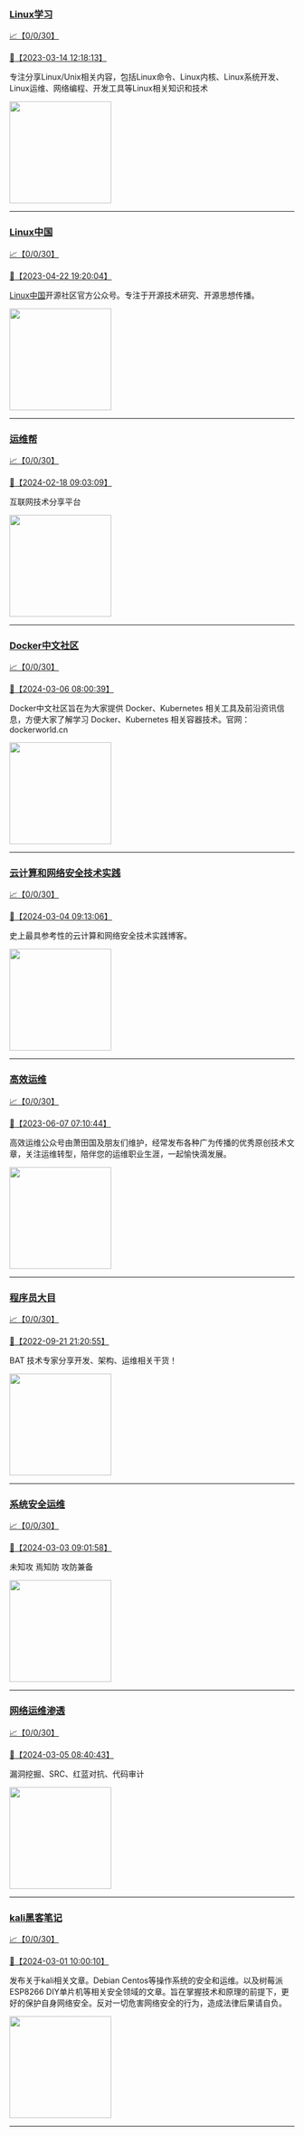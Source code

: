 
### [Linux学习](http://wechat.doonsec.com/wechat_echarts/?biz=MzI4MDEwNzAzNg==)

[:chart_with_upwards_trend:【0/0/30】](http://wechat.doonsec.com/wechat_echarts/?biz=MzI4MDEwNzAzNg==)

[:camera_flash:【2023-03-14 12:18:13】](https://mp.weixin.qq.com/s?__biz=MzI4MDEwNzAzNg==&mid=2649460110&idx=2&sn=d76412a9e0687ffe50c359ea4332a1a2&chksm=f3a2acfdc4d525ebb2f44288f886f46ce16507e0305ee1fcc74cb305757dd68610e87f461665&scene=27#wechat_redirect)

专注分享Linux/Unix相关内容，包括Linux命令、Linux内核、Linux系统开发、Linux运维、网络编程、开发工具等Linux相关知识和技术

<img align="top" width="180" src="http://open.weixin.qq.com/qr/code?username=gh_cb990d3ccd5f" alt="" />

---


### [Linux中国](http://wechat.doonsec.com/wechat_echarts/?biz=MjM5NjQ4MjYwMQ==)

[:chart_with_upwards_trend:【0/0/30】](http://wechat.doonsec.com/wechat_echarts/?biz=MjM5NjQ4MjYwMQ==)

[:camera_flash:【2023-04-22 19:20:04】](https://mp.weixin.qq.com/s?__biz=MjM5NjQ4MjYwMQ==&mid=2664678930&idx=3&sn=e1cd00ae476511afb34f4785124fb41a&chksm=bdcffd548ab87442b492af73b3af4e275b5439bd53b739798b806ed6947ab03e47e8efbe9a59&scene=27#wechat_redirect)

[Linux中国](https://linux.cn/)开源社区官方公众号。专注于开源技术研究、开源思想传播。

<img align="top" width="180" src="http://open.weixin.qq.com/qr/code?username=gh_52ef55f8adfd" alt="" />

---


### [运维帮](http://wechat.doonsec.com/wechat_echarts/?biz=MzA3MzYwNjQ3NA==)

[:chart_with_upwards_trend:【0/0/30】](http://wechat.doonsec.com/wechat_echarts/?biz=MzA3MzYwNjQ3NA==)

[:camera_flash:【2024-02-18 09:03:09】](https://mp.weixin.qq.com/s?__biz=MzA3MzYwNjQ3NA==&mid=2651301313&idx=1&sn=968508c3084bed86c1b0c8d4bce6a3a1&chksm=85ebcac81642718a0c3c2c361b768b105d9da662e5f0b4c95688fe2b72f67a15bec76d2a0a1c&scene=27&key=fb4f774344962fc8e2d80e64f4d14d94c3879f22f0b45119bc561ae3d07d6fb5b6090577c728e06a1335e3fea842beb500c07cb68e189ad3ea6f6de441e40a2139836e78c1e189f8cb6769843f7b4522255422061808935f82830bf46e04cfb9b527ed162d22f5cf508d949aa6b98ead912c271f6c80b08f4779845468421007&ascene=0&uin=MzgxODQ4MjMz&devicetype=Windows+10+x64&version=63090819&lang=zh_CN&countrycode=GY&exportkey=n_ChQIAhIQ557o9J9cIyZDi2FnqH0XsxLgAQIE97dBBAEAAAAAAEtiKoCZqlcAAAAOpnltbLcz9gKNyK89dVj0NFy1J8wo2Gz5mdEjz142iFhMRT0HywWtMCUI8DRKX8i2CSLXyTuENhkUVKOqmHan%2FZ8Ur51Jiehzj2wWKMeqZvBRnSPfHHRTh9xHBRFnudO%2FIKoHBzxF2iv%2BLYGaEFHYfTfIb9O1pDBKa9xWpYXh5TKDJ99f7v67Kr72T57otxpWJYv3m152Q8rUBEAzZoeagNXbhTKmz5bOLHQolbuZDtJxubJDHI%2F12l4uZWxT9%2F7c1T0PA5KzEL9s&acctmode=0&pass_ticket=4WGrP8KQEhTm3hIaEj7UZ5%2F5wRmsbxUGPnmGk4r%2BRD8j5lTNm0B%2Bgsd5Yjc3dO%2F9zEnffNkp4GrgiPPbtNE9Bw%3D%3D&wx_header=1&scene=27#wechat_redirect)

互联网技术分享平台

<img align="top" width="180" src="http://open.weixin.qq.com/qr/code?username=gh_445a39329cd8" alt="" />

---


### [Docker中文社区](http://wechat.doonsec.com/wechat_echarts/?biz=MzI1NzI5NDM4Mw==)

[:chart_with_upwards_trend:【0/0/30】](http://wechat.doonsec.com/wechat_echarts/?biz=MzI1NzI5NDM4Mw==)

[:camera_flash:【2024-03-06 08:00:39】](https://mp.weixin.qq.com/s?__biz=MzI1NzI5NDM4Mw==&mid=2247496893&idx=1&sn=bad8bcee56b9831f8b02126ebef260af&chksm=eb112327b03614b723f7b9d8ca3b23a89ec4692e43ea4bb337fe9a7c7bf8c651f6effc52eb21&scene=27#wechat_redirect)

Docker中文社区旨在为大家提供 Docker、Kubernetes 相关工具及前沿资讯信息，方便大家了解学习 Docker、Kubernetes 相关容器技术。官网：dockerworld.cn

<img align="top" width="180" src="http://open.weixin.qq.com/qr/code?username=gh_8620cb9f61a5" alt="" />

---


### [云计算和网络安全技术实践](http://wechat.doonsec.com/wechat_echarts/?biz=MzA3MjM5MDc2Nw==)

[:chart_with_upwards_trend:【0/0/30】](http://wechat.doonsec.com/wechat_echarts/?biz=MzA3MjM5MDc2Nw==)

[:camera_flash:【2024-03-04 09:13:06】](https://mp.weixin.qq.com/s?__biz=MzA3MjM5MDc2Nw==&mid=2650748271&idx=1&sn=ed2be4b2d0c8986dcc1af12eb68ec63c&chksm=86fa51f383620136b83e6c18ea7e9bc18097f231d72e694d2b3690917d6a948f2d6cda6e0657&scene=27&key=026af1259e9a8661598188cc13924e7b0974673e2bdedfe9e1ddcb089f67105a170a2014b2d136de5024d71b109637743e0b4af7d6256e8b74e0b7851dbf0ef52acfd7f8d8176222db68cc9910195ef4eba9aa430f9654a62dec0fe05b1ba46c0c500cbe06068d8509f7f229e17db90f49a6c47ce9d8c61ae783a48d90e96f1e&ascene=0&uin=MzgxODQ4MjMz&devicetype=Windows+10+x64&version=63090819&lang=zh_CN&countrycode=GY&exportkey=n_ChQIAhIQrYRoKO8QxHBGZy55QkmhXBLgAQIE97dBBAEAAAAAAHTXAN9VgxAAAAAOpnltbLcz9gKNyK89dVj0jIl9D01WCwW1Cr25EHXDQXbkkOwdLOFfeH5qGjeob%2BpeDCO0mNxv7q15xmkfHCaWNUmnqymzZyuqATbOJizc6cfSaUKV9fd%2FK3utzkEropqQ%2BdqUkA947KhUmkpanzEKVM5onhv%2Fw3Gf3YZjDcJWPJr597vbtIrWGcpEDQ1v%2BUwOiV%2Fq3wlCvfJIndLGBh7%2FzQUCsnLGY5pbIX2EqD0UXt3Mdmt4hx69vev03twtMpOB1jKy208k%2FaBF&acctmode=0&pass_ticket=ItWhVTNiN8%2BUl5D1eHshprG22khbMzmhvUZdX%2BNSA23n6HeXQmV9Y%2F2xL1AAsh716Ei06tFnfH9O7aNMpkPMSA%3D%3D&wx_header=1&scene=27#wechat_redirect)

史上最具参考性的云计算和网络安全技术实践博客。

<img align="top" width="180" src="http://open.weixin.qq.com/qr/code?username=gh_34d6b0cb5633" alt="" />

---


### [高效运维](http://wechat.doonsec.com/wechat_echarts/?biz=MzA4Nzg5Nzc5OA==)

[:chart_with_upwards_trend:【0/0/30】](http://wechat.doonsec.com/wechat_echarts/?biz=MzA4Nzg5Nzc5OA==)

[:camera_flash:【2023-06-07 07:10:44】](https://mp.weixin.qq.com/s?__biz=MzA4Nzg5Nzc5OA==&mid=2651734637&idx=4&sn=2e47f69f965e98f599fed75ddb3837ef&chksm=8bc881c4bcbf08d2df71b5670c0499709a5281229287b15d178de64108ac464cd1f023287884&scene=27#wechat_redirect)

高效运维公众号由萧田国及朋友们维护，经常发布各种广为传播的优秀原创技术文章，关注运维转型，陪伴您的运维职业生涯，一起愉快滴发展。

<img align="top" width="180" src="http://open.weixin.qq.com/qr/code?username=gh_0fdeda7cb50a" alt="" />

---


### [程序员大目](http://wechat.doonsec.com/wechat_echarts/?biz=MzI4ODQ3NjE2OA==)

[:chart_with_upwards_trend:【0/0/30】](http://wechat.doonsec.com/wechat_echarts/?biz=MzI4ODQ3NjE2OA==)

[:camera_flash:【2022-09-21 21:20:55】](https://mp.weixin.qq.com/s?__biz=MzI4ODQ3NjE2OA==&mid=2247500356&idx=1&sn=69754a844e3a51a5427a0efec6aa45bd&chksm=ec3f5f23db48d6353810ef9157baf1fc90adbd884423aba73bd00450e5e6777e6e46dbe30489&scene=27&key=512fb80aa4f22d2a8ac8a7af6059d9b697eaef75ed0476d4690fc363cab93d636f7775d20d20fd3b1cd8bc051e62783ef79a2497a6b927846f0446f0af1324426177ebc087d480f11223e6aa409b2a26ab3d9ac220856bd51003dc89dc5306590dc812175fea69cf84266821b6f428181384d29a2d5a699f58c3d897ce4f980a&ascene=15&uin=MTA3Mzc3OTIzNQ%3D%3D&devicetype=Windows+Server+2016+x64&version=63070517&lang=zh_CN&session_us=gh_5f81484d311e&exportkey=AfaIj87lbeDD6CwHew4i%2FSM%3D&acctmode=0&pass_ticket=nP6spRM8hMyiazMifMuFetRdSji3u6F4iU1PoNglFE6zGbwDRWX%2F4QyvCBMQQBay&wx_header=0&fontgear=2&scene=27#wechat_redirect)

BAT 技术专家分享开发、架构、运维相关干货！

<img align="top" width="180" src="http://open.weixin.qq.com/qr/code?username=gh_e6849e368b5f" alt="" />

---


### [系统安全运维](http://wechat.doonsec.com/wechat_echarts/?biz=Mzk0NjE0NDc5OQ==)

[:chart_with_upwards_trend:【0/0/30】](http://wechat.doonsec.com/wechat_echarts/?biz=Mzk0NjE0NDc5OQ==)

[:camera_flash:【2024-03-03 09:01:58】](https://mp.weixin.qq.com/s?__biz=Mzk0NjE0NDc5OQ==&mid=2247523051&idx=1&sn=5a860e4eb7f781d156d8d86385fe7f53&chksm=c2d5585e4f08be2436e32e21af8098efdf3d007d678b596fb9e91ea7da5ac4045ae31d4e449c&scene=27&key=026af1259e9a8661b29821e508690695fc82524394c3d636d707795c51486ca779f8bc956cb55b42d6bec369a72c9cf6fc2874c5b932636a84c3ad1be7527dfa5230f0a6fa4c27ad241d4734dea2fbabf7201ee35bdefeaeb05340034e0642155a1ceb2418926fe79c499e21c9d944176799b8d97e438fc80bf4bb26aa0a745e&ascene=0&uin=MzgxODQ4MjMz&devicetype=Windows+10+x64&version=63090819&lang=zh_CN&countrycode=GY&exportkey=n_ChQIAhIQs%2BsTtIMFszXPe349rTl9zBLgAQIE97dBBAEAAAAAAIGjOKUeMYkAAAAOpnltbLcz9gKNyK89dVj04bcEeGVw0oU3YBdhwtGhwLGmO1r6RsTEj0KsHi%2FYJzuGzVppIbB9XFG6HE5%2BF2lTEmwHWWV6Uql%2BTNZi4jX57a2lIIK6tJvjxtq1nLB60gwOOthmbQotgq36tPBm%2FUs8NT%2Fv20UOmy7qk5gHI5ZOsEvhcdzwfJgAcUDHMhxb%2BvUe5UbGb8UOAM1y%2FyaXx%2F9Uv01XzpJ7lBlfng0w5SmTwHIYLSJ7I77h7xWxxhMjjtEFWOkJAH%2FWYxNa&acctmode=0&pass_ticket=ItWhVTNiN8%2BUl5D1eHshprG22khbMzmhvUZdX%2BNSA22c3DM5fiqX9EGhPav6zrvp840hG3Ude9OMwKd9YjTN2w%3D%3D&wx_header=1&scene=27#wechat_redirect)

未知攻 焉知防 攻防兼备

<img align="top" width="180" src="http://open.weixin.qq.com/qr/code?username=gh_2c298b630170" alt="" />

---


### [网络运维渗透](http://wechat.doonsec.com/wechat_echarts/?biz=MzA3MjMxODUwNg==)

[:chart_with_upwards_trend:【0/0/30】](http://wechat.doonsec.com/wechat_echarts/?biz=MzA3MjMxODUwNg==)

[:camera_flash:【2024-03-05 08:40:43】](https://mp.weixin.qq.com/s?__biz=MzA3MjMxODUwNg==&mid=2247486371&idx=1&sn=00747268dcd1e4584d14459c23796583&chksm=9e8081c5636424b69b62cc287d19adb641c537456343621e82d184b5f04ef561af507ff994c1&scene=27&key=200f9e9e1b7be3f4f259aee2dde6ba5ac743384b9534f541aca7f127d4b1c19f25427efbe936c3111816c2ba3133c9d15dcb43198601396dbe0f85475df41cd40295862bb5e880d848b50784bda29332c6606cfadec5b3643c22e9b5ede586362ebb30ac5bb6352a045082cb1dc62ac46bd0072e76068320b6523acb76317a60&ascene=15&uin=NTY2NTA4NjQ%3D&devicetype=Windows+10+x64&version=63060012&lang=zh_CN&session_us=gh_c6ae1e10f402&countrycode=AL&exportkey=n_ChQIAhIQvKDbatEawVkN5EG0pkpAUBLuAQIE97dBBAEAAAAAAOY%2FBHNLy48AAAAOpnltbLcz9gKNyK89dVj0VaXeo%2Bi9xQVMGtZRRWaykRax4MQVh6DBolMYL65UNevRhcSothDsQIpldUGKg2tNyAmvfibX4aeClHk0ABIbqqKU9mHc9ySLVWq%2BEOjzLcTXEtQ0M%2FL1mN16J5qIK6euvHIKWj9GRMTOhn7WMlkyJqzbmdYwE%2FteZs9oYUfxVUWq9BxgeGS%2BpnRX%2FGHkG4REQjuiCzu4ZS1KIt%2BrXjgAjaGSxFAeGisbklZNiAcJAkHMQwThtK%2BJNJ%2BpyoEAKJEpIqb4j5BV%2FpU%3D&acctmode=0&pass_ticket=an1fvVG3Kb%2BEJvp9BA2KCqnX%2BPxpRZ3BDTkE3ixUmT8XVeK5Or13sS42PVL0MGMP5iawlAFAP8O8eDE5W7RBOw%3D%3D&wx_header=0&fontgear=2&scene=27#wechat_redirect)

漏洞挖掘、SRC、红蓝对抗、代码审计

<img align="top" width="180" src="http://open.weixin.qq.com/qr/code?username=gh_304f5239b3b0" alt="" />

---


### [kali黑客笔记](http://wechat.doonsec.com/wechat_echarts/?biz=MzkxMzIwNTY1OA==)

[:chart_with_upwards_trend:【0/0/30】](http://wechat.doonsec.com/wechat_echarts/?biz=MzkxMzIwNTY1OA==)

[:camera_flash:【2024-03-01 10:00:10】](https://mp.weixin.qq.com/s?__biz=MzkxMzIwNTY1OA==&mid=2247503342&idx=1&sn=d2438c54a6e7c686b0ab7b90f01258a2&chksm=c01907a262801c9c9d4fb4706052f31b32d70e32a7f777997c5de12fa6d5bd29ccff0fe02269&scene=27#wechat_redirect)

发布关于kali相关文章。Debian Centos等操作系统的安全和运维。以及树莓派 ESP8266 DIY单片机等相关安全领域的文章。旨在掌握技术和原理的前提下，更好的保护自身网络安全。反对一切危害网络安全的行为，造成法律后果请自负。

<img align="top" width="180" src="http://open.weixin.qq.com/qr/code?username=gh_fbcaf351ddc1" alt="" />

---


